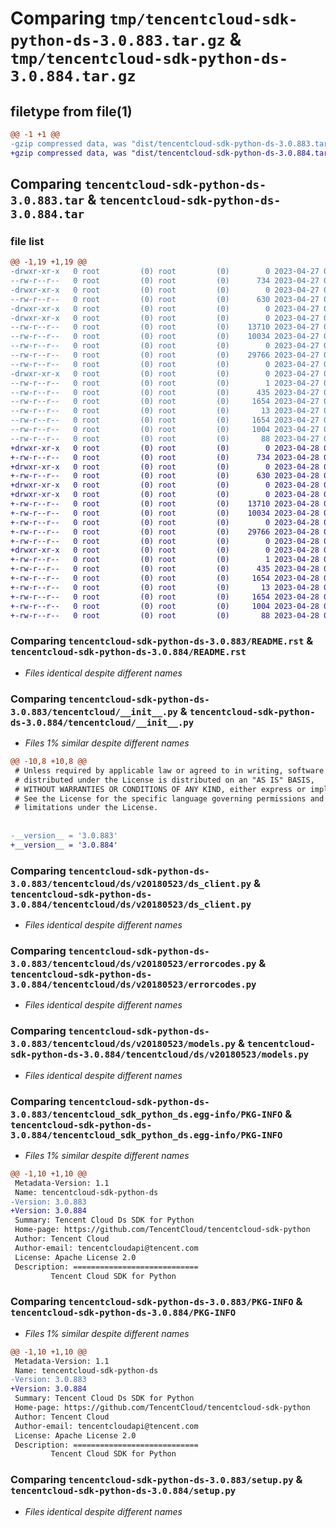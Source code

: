 # Comparing `tmp/tencentcloud-sdk-python-ds-3.0.883.tar.gz` & `tmp/tencentcloud-sdk-python-ds-3.0.884.tar.gz`

## filetype from file(1)

```diff
@@ -1 +1 @@
-gzip compressed data, was "dist/tencentcloud-sdk-python-ds-3.0.883.tar", last modified: Thu Apr 27 00:31:27 2023, max compression
+gzip compressed data, was "dist/tencentcloud-sdk-python-ds-3.0.884.tar", last modified: Fri Apr 28 02:15:08 2023, max compression
```

## Comparing `tencentcloud-sdk-python-ds-3.0.883.tar` & `tencentcloud-sdk-python-ds-3.0.884.tar`

### file list

```diff
@@ -1,19 +1,19 @@
-drwxr-xr-x   0 root         (0) root         (0)        0 2023-04-27 00:31:27.000000 tencentcloud-sdk-python-ds-3.0.883/
--rw-r--r--   0 root         (0) root         (0)      734 2023-04-27 00:31:27.000000 tencentcloud-sdk-python-ds-3.0.883/README.rst
-drwxr-xr-x   0 root         (0) root         (0)        0 2023-04-27 00:31:27.000000 tencentcloud-sdk-python-ds-3.0.883/tencentcloud/
--rw-r--r--   0 root         (0) root         (0)      630 2023-04-27 00:31:27.000000 tencentcloud-sdk-python-ds-3.0.883/tencentcloud/__init__.py
-drwxr-xr-x   0 root         (0) root         (0)        0 2023-04-27 00:31:27.000000 tencentcloud-sdk-python-ds-3.0.883/tencentcloud/ds/
-drwxr-xr-x   0 root         (0) root         (0)        0 2023-04-27 00:31:27.000000 tencentcloud-sdk-python-ds-3.0.883/tencentcloud/ds/v20180523/
--rw-r--r--   0 root         (0) root         (0)    13710 2023-04-27 00:31:27.000000 tencentcloud-sdk-python-ds-3.0.883/tencentcloud/ds/v20180523/ds_client.py
--rw-r--r--   0 root         (0) root         (0)    10034 2023-04-27 00:31:27.000000 tencentcloud-sdk-python-ds-3.0.883/tencentcloud/ds/v20180523/errorcodes.py
--rw-r--r--   0 root         (0) root         (0)        0 2023-04-27 00:31:27.000000 tencentcloud-sdk-python-ds-3.0.883/tencentcloud/ds/v20180523/__init__.py
--rw-r--r--   0 root         (0) root         (0)    29766 2023-04-27 00:31:27.000000 tencentcloud-sdk-python-ds-3.0.883/tencentcloud/ds/v20180523/models.py
--rw-r--r--   0 root         (0) root         (0)        0 2023-04-27 00:31:27.000000 tencentcloud-sdk-python-ds-3.0.883/tencentcloud/ds/__init__.py
-drwxr-xr-x   0 root         (0) root         (0)        0 2023-04-27 00:31:27.000000 tencentcloud-sdk-python-ds-3.0.883/tencentcloud_sdk_python_ds.egg-info/
--rw-r--r--   0 root         (0) root         (0)        1 2023-04-27 00:31:27.000000 tencentcloud-sdk-python-ds-3.0.883/tencentcloud_sdk_python_ds.egg-info/dependency_links.txt
--rw-r--r--   0 root         (0) root         (0)      435 2023-04-27 00:31:27.000000 tencentcloud-sdk-python-ds-3.0.883/tencentcloud_sdk_python_ds.egg-info/SOURCES.txt
--rw-r--r--   0 root         (0) root         (0)     1654 2023-04-27 00:31:27.000000 tencentcloud-sdk-python-ds-3.0.883/tencentcloud_sdk_python_ds.egg-info/PKG-INFO
--rw-r--r--   0 root         (0) root         (0)       13 2023-04-27 00:31:27.000000 tencentcloud-sdk-python-ds-3.0.883/tencentcloud_sdk_python_ds.egg-info/top_level.txt
--rw-r--r--   0 root         (0) root         (0)     1654 2023-04-27 00:31:27.000000 tencentcloud-sdk-python-ds-3.0.883/PKG-INFO
--rw-r--r--   0 root         (0) root         (0)     1004 2023-04-27 00:31:27.000000 tencentcloud-sdk-python-ds-3.0.883/setup.py
--rw-r--r--   0 root         (0) root         (0)       88 2023-04-27 00:31:27.000000 tencentcloud-sdk-python-ds-3.0.883/setup.cfg
+drwxr-xr-x   0 root         (0) root         (0)        0 2023-04-28 02:15:08.000000 tencentcloud-sdk-python-ds-3.0.884/
+-rw-r--r--   0 root         (0) root         (0)      734 2023-04-28 02:15:08.000000 tencentcloud-sdk-python-ds-3.0.884/README.rst
+drwxr-xr-x   0 root         (0) root         (0)        0 2023-04-28 02:15:08.000000 tencentcloud-sdk-python-ds-3.0.884/tencentcloud/
+-rw-r--r--   0 root         (0) root         (0)      630 2023-04-28 02:15:08.000000 tencentcloud-sdk-python-ds-3.0.884/tencentcloud/__init__.py
+drwxr-xr-x   0 root         (0) root         (0)        0 2023-04-28 02:15:08.000000 tencentcloud-sdk-python-ds-3.0.884/tencentcloud/ds/
+drwxr-xr-x   0 root         (0) root         (0)        0 2023-04-28 02:15:08.000000 tencentcloud-sdk-python-ds-3.0.884/tencentcloud/ds/v20180523/
+-rw-r--r--   0 root         (0) root         (0)    13710 2023-04-28 02:15:08.000000 tencentcloud-sdk-python-ds-3.0.884/tencentcloud/ds/v20180523/ds_client.py
+-rw-r--r--   0 root         (0) root         (0)    10034 2023-04-28 02:15:08.000000 tencentcloud-sdk-python-ds-3.0.884/tencentcloud/ds/v20180523/errorcodes.py
+-rw-r--r--   0 root         (0) root         (0)        0 2023-04-28 02:15:08.000000 tencentcloud-sdk-python-ds-3.0.884/tencentcloud/ds/v20180523/__init__.py
+-rw-r--r--   0 root         (0) root         (0)    29766 2023-04-28 02:15:08.000000 tencentcloud-sdk-python-ds-3.0.884/tencentcloud/ds/v20180523/models.py
+-rw-r--r--   0 root         (0) root         (0)        0 2023-04-28 02:15:08.000000 tencentcloud-sdk-python-ds-3.0.884/tencentcloud/ds/__init__.py
+drwxr-xr-x   0 root         (0) root         (0)        0 2023-04-28 02:15:08.000000 tencentcloud-sdk-python-ds-3.0.884/tencentcloud_sdk_python_ds.egg-info/
+-rw-r--r--   0 root         (0) root         (0)        1 2023-04-28 02:15:08.000000 tencentcloud-sdk-python-ds-3.0.884/tencentcloud_sdk_python_ds.egg-info/dependency_links.txt
+-rw-r--r--   0 root         (0) root         (0)      435 2023-04-28 02:15:08.000000 tencentcloud-sdk-python-ds-3.0.884/tencentcloud_sdk_python_ds.egg-info/SOURCES.txt
+-rw-r--r--   0 root         (0) root         (0)     1654 2023-04-28 02:15:08.000000 tencentcloud-sdk-python-ds-3.0.884/tencentcloud_sdk_python_ds.egg-info/PKG-INFO
+-rw-r--r--   0 root         (0) root         (0)       13 2023-04-28 02:15:08.000000 tencentcloud-sdk-python-ds-3.0.884/tencentcloud_sdk_python_ds.egg-info/top_level.txt
+-rw-r--r--   0 root         (0) root         (0)     1654 2023-04-28 02:15:08.000000 tencentcloud-sdk-python-ds-3.0.884/PKG-INFO
+-rw-r--r--   0 root         (0) root         (0)     1004 2023-04-28 02:15:08.000000 tencentcloud-sdk-python-ds-3.0.884/setup.py
+-rw-r--r--   0 root         (0) root         (0)       88 2023-04-28 02:15:08.000000 tencentcloud-sdk-python-ds-3.0.884/setup.cfg
```

### Comparing `tencentcloud-sdk-python-ds-3.0.883/README.rst` & `tencentcloud-sdk-python-ds-3.0.884/README.rst`

 * *Files identical despite different names*

### Comparing `tencentcloud-sdk-python-ds-3.0.883/tencentcloud/__init__.py` & `tencentcloud-sdk-python-ds-3.0.884/tencentcloud/__init__.py`

 * *Files 1% similar despite different names*

```diff
@@ -10,8 +10,8 @@
 # Unless required by applicable law or agreed to in writing, software
 # distributed under the License is distributed on an "AS IS" BASIS,
 # WITHOUT WARRANTIES OR CONDITIONS OF ANY KIND, either express or implied.
 # See the License for the specific language governing permissions and
 # limitations under the License.
 
 
-__version__ = '3.0.883'
+__version__ = '3.0.884'
```

### Comparing `tencentcloud-sdk-python-ds-3.0.883/tencentcloud/ds/v20180523/ds_client.py` & `tencentcloud-sdk-python-ds-3.0.884/tencentcloud/ds/v20180523/ds_client.py`

 * *Files identical despite different names*

### Comparing `tencentcloud-sdk-python-ds-3.0.883/tencentcloud/ds/v20180523/errorcodes.py` & `tencentcloud-sdk-python-ds-3.0.884/tencentcloud/ds/v20180523/errorcodes.py`

 * *Files identical despite different names*

### Comparing `tencentcloud-sdk-python-ds-3.0.883/tencentcloud/ds/v20180523/models.py` & `tencentcloud-sdk-python-ds-3.0.884/tencentcloud/ds/v20180523/models.py`

 * *Files identical despite different names*

### Comparing `tencentcloud-sdk-python-ds-3.0.883/tencentcloud_sdk_python_ds.egg-info/PKG-INFO` & `tencentcloud-sdk-python-ds-3.0.884/tencentcloud_sdk_python_ds.egg-info/PKG-INFO`

 * *Files 1% similar despite different names*

```diff
@@ -1,10 +1,10 @@
 Metadata-Version: 1.1
 Name: tencentcloud-sdk-python-ds
-Version: 3.0.883
+Version: 3.0.884
 Summary: Tencent Cloud Ds SDK for Python
 Home-page: https://github.com/TencentCloud/tencentcloud-sdk-python
 Author: Tencent Cloud
 Author-email: tencentcloudapi@tencent.com
 License: Apache License 2.0
 Description: ============================
         Tencent Cloud SDK for Python
```

### Comparing `tencentcloud-sdk-python-ds-3.0.883/PKG-INFO` & `tencentcloud-sdk-python-ds-3.0.884/PKG-INFO`

 * *Files 1% similar despite different names*

```diff
@@ -1,10 +1,10 @@
 Metadata-Version: 1.1
 Name: tencentcloud-sdk-python-ds
-Version: 3.0.883
+Version: 3.0.884
 Summary: Tencent Cloud Ds SDK for Python
 Home-page: https://github.com/TencentCloud/tencentcloud-sdk-python
 Author: Tencent Cloud
 Author-email: tencentcloudapi@tencent.com
 License: Apache License 2.0
 Description: ============================
         Tencent Cloud SDK for Python
```

### Comparing `tencentcloud-sdk-python-ds-3.0.883/setup.py` & `tencentcloud-sdk-python-ds-3.0.884/setup.py`

 * *Files identical despite different names*


